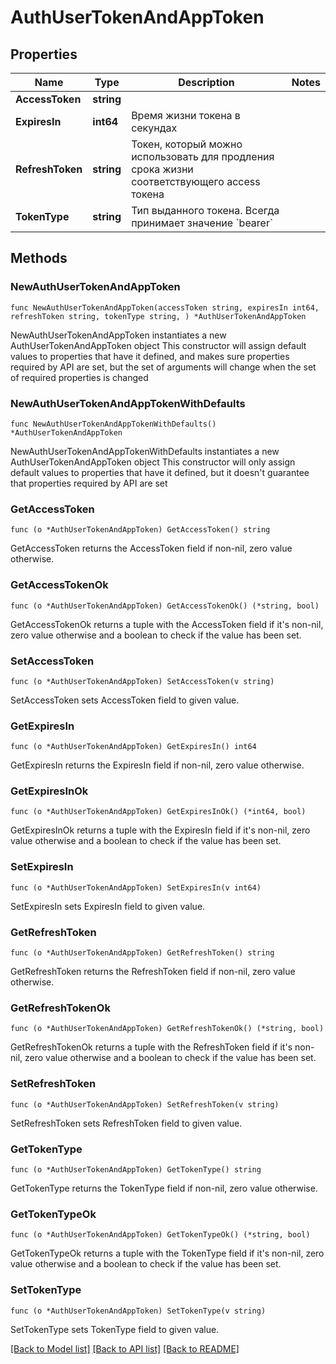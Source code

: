 # AuthUserTokenAndAppToken

## Properties

Name | Type | Description | Notes
------------ | ------------- | ------------- | -------------
**AccessToken** | **string** |  | 
**ExpiresIn** | **int64** | Время жизни токена в секундах | 
**RefreshToken** | **string** | Токен, который можно использовать для продления срока жизни соответствующего access токена | 
**TokenType** | **string** | Тип выданного токена. Всегда принимает значение &#x60;bearer&#x60; | 

## Methods

### NewAuthUserTokenAndAppToken

`func NewAuthUserTokenAndAppToken(accessToken string, expiresIn int64, refreshToken string, tokenType string, ) *AuthUserTokenAndAppToken`

NewAuthUserTokenAndAppToken instantiates a new AuthUserTokenAndAppToken object
This constructor will assign default values to properties that have it defined,
and makes sure properties required by API are set, but the set of arguments
will change when the set of required properties is changed

### NewAuthUserTokenAndAppTokenWithDefaults

`func NewAuthUserTokenAndAppTokenWithDefaults() *AuthUserTokenAndAppToken`

NewAuthUserTokenAndAppTokenWithDefaults instantiates a new AuthUserTokenAndAppToken object
This constructor will only assign default values to properties that have it defined,
but it doesn't guarantee that properties required by API are set

### GetAccessToken

`func (o *AuthUserTokenAndAppToken) GetAccessToken() string`

GetAccessToken returns the AccessToken field if non-nil, zero value otherwise.

### GetAccessTokenOk

`func (o *AuthUserTokenAndAppToken) GetAccessTokenOk() (*string, bool)`

GetAccessTokenOk returns a tuple with the AccessToken field if it's non-nil, zero value otherwise
and a boolean to check if the value has been set.

### SetAccessToken

`func (o *AuthUserTokenAndAppToken) SetAccessToken(v string)`

SetAccessToken sets AccessToken field to given value.


### GetExpiresIn

`func (o *AuthUserTokenAndAppToken) GetExpiresIn() int64`

GetExpiresIn returns the ExpiresIn field if non-nil, zero value otherwise.

### GetExpiresInOk

`func (o *AuthUserTokenAndAppToken) GetExpiresInOk() (*int64, bool)`

GetExpiresInOk returns a tuple with the ExpiresIn field if it's non-nil, zero value otherwise
and a boolean to check if the value has been set.

### SetExpiresIn

`func (o *AuthUserTokenAndAppToken) SetExpiresIn(v int64)`

SetExpiresIn sets ExpiresIn field to given value.


### GetRefreshToken

`func (o *AuthUserTokenAndAppToken) GetRefreshToken() string`

GetRefreshToken returns the RefreshToken field if non-nil, zero value otherwise.

### GetRefreshTokenOk

`func (o *AuthUserTokenAndAppToken) GetRefreshTokenOk() (*string, bool)`

GetRefreshTokenOk returns a tuple with the RefreshToken field if it's non-nil, zero value otherwise
and a boolean to check if the value has been set.

### SetRefreshToken

`func (o *AuthUserTokenAndAppToken) SetRefreshToken(v string)`

SetRefreshToken sets RefreshToken field to given value.


### GetTokenType

`func (o *AuthUserTokenAndAppToken) GetTokenType() string`

GetTokenType returns the TokenType field if non-nil, zero value otherwise.

### GetTokenTypeOk

`func (o *AuthUserTokenAndAppToken) GetTokenTypeOk() (*string, bool)`

GetTokenTypeOk returns a tuple with the TokenType field if it's non-nil, zero value otherwise
and a boolean to check if the value has been set.

### SetTokenType

`func (o *AuthUserTokenAndAppToken) SetTokenType(v string)`

SetTokenType sets TokenType field to given value.



[[Back to Model list]](../README.md#documentation-for-models) [[Back to API list]](../README.md#documentation-for-api-endpoints) [[Back to README]](../README.md)


